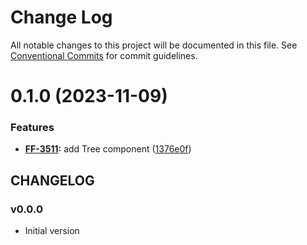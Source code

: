 # Change Log

All notable changes to this project will be documented in this file.
See [Conventional Commits](https://conventionalcommits.org) for commit guidelines.

# 0.1.0 (2023-11-09)


### Features

* **[FF-3511](https://jira.sbercloud.tech/browse/FF-3511):** add Tree component ([1376e0f](https://git.sbercloud.tech/sbercloud-ui/tokens-design-system/snack-uikit/commits/1376e0ff6f5d2cc367dd41d3ea23da6b68981c4a))





## CHANGELOG

### v0.0.0

- Initial version
